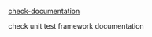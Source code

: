 [check-documentation](https://libcheck.github.io/check/doc/check_html/check_toc.html)

check unit test framework documentation

